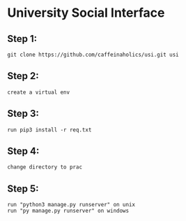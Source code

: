 # University Social Interface
  ## Step 1: 
    git clone https://github.com/caffeinaholics/usi.git usi

  ## Step 2:
    create a virtual env 

  ## Step 3:
    run pip3 install -r req.txt

  ## Step 4:
    change directory to prac

  ## Step 5:
    run "python3 manage.py runserver" on unix
    run "py manage.py runserver" on windows
